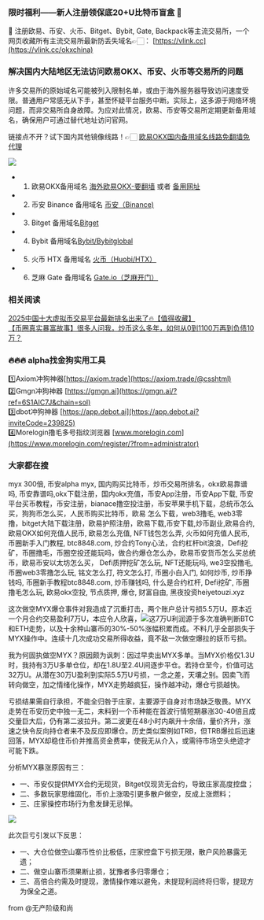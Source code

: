 ### 限时福利——新人注册领保底20+U比特币盲盒 🎁  
🎁 注册欧易、币安、火币、Bitget、Bybit, Gate, Backpack等主流交易所，一个网页收藏所有主流交易所最新防丢失域名👉🏻： [https://vlink.cc](https://vlink.cc/okxchina)  

### 解决国内大陆地区无法访问欧易OKX、币安、火币等交易所的问题  
许多交易所的原始域名可能被列入限制名单，或由于海外服务器导致访问速度受限。普通用户常感无从下手，甚至怀疑平台服务中断。实际上，这多源于网络环境问题，而非交易所自身故障。为应对此情况，欧易、币安等交易所定期更新备用域名，确保用户可通过替代地址访问官网。  

链接点不开？试下国内其他镜像线路！👉🏻 [欧易OKX国内备用域名线路免翻墙免代理](https://vlink.cc/okxcn)  

[![](https://307e939.webp.li/20250812124552161.png)](https://vlink.cc/okxcn)  

- 1. 欧易OKX备用域名 [海外欧易OKX-要翻墙](https://www.okx.com/join/74873351) 或者 [备用网址](https://www.oucnyi.net/zh-hans/join/74873351)  
- 2. 币安 Binance 备用域名 [币安（Binance)](https://accounts.binance.com/zh-CN/register?ref=36457687)  
- 3. Bitget 备用域名[Bitget](https://www.bitget.com/zh-CN/referral/register?from=referral&clacCode=VRNEYUTR)  
- 4. Bybit 备用域名[Bybit/Bybitglobal](https://www.bybitglobal.com/zh-MY/invite/?ref=VMKORMM)  
- 5. 火币 HTX 备用域名 [火币（Huobi/HTX）](https://www.htx.com/invite/zh-cn/1f?invite_code=whf45223)  
- 6. 芝麻 Gate 备用域名 [Gate.io（芝麻开门）](https://www.gate.io/zh/signup?ref_type=103&ref=A1ERAQ)  

### 相关阅读  
[2025中国十大虚拟币交易平台最新排名出来了🔥【值得收藏】](https://btc8848.com/top-10-exchanges/)  
[【币圈真实暴富故事】很多人问我，炒币这么多年，如何从0到1100万再到负债10万？](https://heiyetouzi.xyz/biquanstory001/)  

### 🔥🔥🔥 alpha找金狗实用工具  
1️⃣Axiom冲狗神器[https://axiom.trade](https://axiom.trade/@csshtml)  
2️⃣Gmgn冲狗神器 [https://gmgn.ai](https://gmgn.ai/?ref=6S1AIC7J&chain=sol)  
3️⃣dbot冲狗神器 [https://app.debot.ai](https://app.debot.ai?inviteCode=239825)  
4️⃣Morelogin撸毛多号指纹浏览器 [www.morelogin.com](https://www.morelogin.com/register/?from=administrator)  

### 大家都在搜  
myx 300倍, 币安alpha myx, 国内购买比特币，炒币交易所排名，okx欧易靠谱吗, 币安靠谱吗,okx下载注册，国内okx充值，币安App注册，币安App下载, 币安平台买币教程，币安注册，bianace撸空投注册，币安苹果手机下载，总统币怎么买，狗狗币怎么买，人民币购买比特币，欧易 怎么下载，web3撸毛, web3零撸，bitget大陆下载注册，欧易护照注册，欧易下载,币安下载,炒币副业,欧易合约, 欧易OKX如何充值人民币, 欧易怎么充值, NFT钱包怎么弄, 火币如何充值人民币, 币圈新手入门教程, btc8848.com, 炒合约Tony心法，合约杠杆bit浪浪，Defi挖矿，币圈撸毛，币圈空投还能玩吗，做合约爆仓怎么办，欧易币安货币怎么买总统币，欧易币安以太坊怎么买， Defi质押挖矿怎么玩, NFT还能玩吗, we3空投撸毛, 币圈web3零撸怎么玩, 铭文怎么打, 符文怎么打, 币圈小白入门, 如何炒币, 炒币挣钱吗, 币圈新手教程btc8848.com, 炒币赚钱吗, 什么是合约杠杆, Defi挖矿, 币圈撸毛怎么玩, 欧易okx空投, 节点质押, 爆仓, 财富自由, 黑夜投资heiyetouzi.xyz  

这次做空MYX爆仓事件对我造成了沉重打击，两个账户总计亏损5.5万U。原本近一个月合约交易盈利7万U，本应令人欣喜，[![](https://307e939.webp.li/20250909091715_3501_1140.jpg)](https://btc8848.com/top-10-exchanges)这7万U利润源于多次准确判断BTC和ETH走势，以及十余种山寨币的30%-50%涨幅积累而成。不料几乎全部损失于MYX操作中。连续十几次成功交易所得收益，竟不敌一次做空爆拉的妖币亏损。  

我为何固执做空MYX？原因颇为讽刺：因过早卖出MYX多单。当MYX价格仅1.3U时，我持有3万U多单仓位，却在1.8U至2.4U间逐步平仓。若持仓至今，价值可达32万U。从潜在30万U盈利到实际5.5万U亏损，一念之差，天壤之别。因卖飞而转向做空，加之情绪化操作，MYX走势越疯狂，操作越冲动，爆仓亏损越快。  

亏损结果需自行承担，不能全归咎于庄家，主要源于自身对市场缺乏敬畏。MYX走势在币安历史中独一无二，未料到一个币种能在首波行情短期暴涨30-40倍且成交量巨大后，仍有第二波拉升。第二波更在48小时内飙升十余倍，量价齐升，涨速之快令反向持仓者来不及反应即爆仓。历史类似案例如TRB，但TRB爆拉后迅速回落，MYX却稳住币价并推高资金费率，使我无从介入，或需待市场空头绝迹才可能下跌。  

分析MYX暴涨原因有三：  
- 一、币安仅提供MYX合约无现货，Bitget仅现货无合约，导致庄家高度控盘；  
- 二、多数玩家思维固化，币价上涨吸引更多散户做空，反成上涨燃料；  
- 三、庄家操控市场行为愈发肆无忌惮。  

[![](https://307e939.webp.li/20250909081854_15363_267.jpg)](https://btc8848.com/top-10-exchanges)  

此次巨亏引发以下反思：  
- 一、大仓位做空山寨币性价比极低，庄家控盘下亏损无限，散户风险暴露无遗；  
- 二、做空山寨币须果断止损，犹豫者多归零爆仓；  
- 三、高倍合约需及时提现，激情操作难以避免，未提现利润终将归零，提现方为保全之道。  

from @无产阶级和尚
